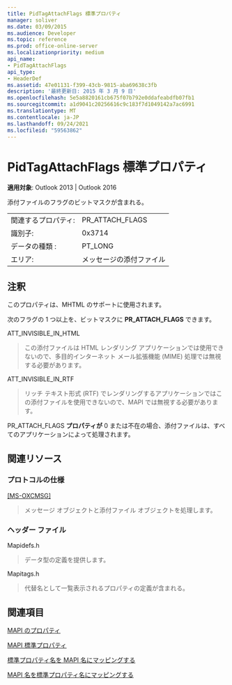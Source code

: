 ```yaml
---
title: PidTagAttachFlags 標準プロパティ
manager: soliver
ms.date: 03/09/2015
ms.audience: Developer
ms.topic: reference
ms.prod: office-online-server
ms.localizationpriority: medium
api_name:
- PidTagAttachFlags
api_type:
- HeaderDef
ms.assetid: 47e01131-f399-43cb-9815-aba69638c3fb
description: '最終更新日: 2015 年 3 月 9 日'
ms.openlocfilehash: 5e5a8820161cb675f07b792e0ddafeabdfb07fb1
ms.sourcegitcommit: a1d9041c20256616c9c183f7d1049142a7ac6991
ms.translationtype: MT
ms.contentlocale: ja-JP
ms.lasthandoff: 09/24/2021
ms.locfileid: "59563862"
---
```

# <a name="pidtagattachflags-canonical-property"></a>PidTagAttachFlags 標準プロパティ

  
  
**適用対象**: Outlook 2013 | Outlook 2016 
  
添付ファイルのフラグのビットマスクが含まれる。 
  
|||
|:-----|:-----|
|関連するプロパティ:  <br/> |PR_ATTACH_FLAGS  <br/> |
|識別子:  <br/> |0x3714  <br/> |
|データの種類 :   <br/> |PT_LONG  <br/> |
|エリア:  <br/> |メッセージの添付ファイル  <br/> |
   
## <a name="remarks"></a>注釈

このプロパティは、MHTML のサポートに使用されます。 
  
次のフラグの 1 つ以上を、ビットマスクに **PR_ATTACH_FLAGS** できます。 
  
ATT_INVISIBLE_IN_HTML 
  
> この添付ファイルは HTML レンダリング アプリケーションでは使用できないので、多目的インターネット メール拡張機能 (MIME) 処理では無視する必要があります。 
    
ATT_INVISIBLE_IN_RTF 
  
> リッチ テキスト形式 (RTF) でレンダリングするアプリケーションではこの添付ファイルを使用できないので、MAPI では無視する必要があります。
    
PR_ATTACH_FLAGS **プロパティが** 0 または不在の場合、添付ファイルは、すべてのアプリケーションによって処理されます。 
  
## <a name="related-resources"></a>関連リソース

### <a name="protocol-specifications"></a>プロトコルの仕様

[[MS-OXCMSG]](https://msdn.microsoft.com/library/7fd7ec40-deec-4c06-9493-1bc06b349682%28Office.15%29.aspx)
  
> メッセージ オブジェクトと添付ファイル オブジェクトを処理します。
    
### <a name="header-files"></a>ヘッダー ファイル

Mapidefs.h
  
> データ型の定義を提供します。
    
Mapitags.h
  
> 代替名として一覧表示されるプロパティの定義が含まれる。
    
## <a name="see-also"></a>関連項目



[MAPI のプロパティ](mapi-properties.md)
  
[MAPI 標準プロパティ](mapi-canonical-properties.md)
  
[標準プロパティ名を MAPI 名にマッピングする](mapping-canonical-property-names-to-mapi-names.md)
  
[MAPI 名を標準プロパティ名にマッピングする](mapping-mapi-names-to-canonical-property-names.md)

